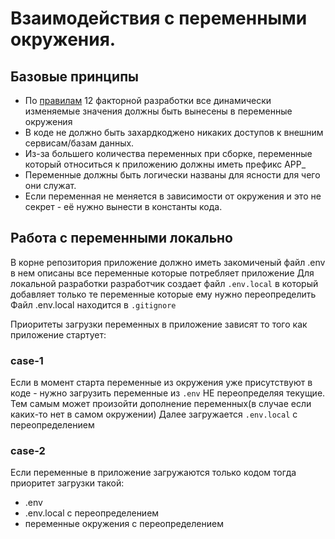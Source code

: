 # Взаимодействия с переменными окружения.

## Базовые принципы 
* По [правилам](https://12factor.net/ru/config) 12 факторной разработки все динамически изменяемые значения должны быть вынесены в переменные окружения
* В коде не должно быть захардкоджено никаких доступов к внешним сервисам/базам данных.
* Из-за большего количества переменных при сборке, переменные который относиться к приложению должны иметь префикс APP_
* Переменные должны быть логически названы для ясности для чего они служат.
* Если переменная не меняется в зависимости от окружения и это не секрет - её нужно вынести в константы кода.

## Работа с переменными локально

В корне репозитория приложение должно иметь закомиченый файл .env в нем описаны все переменные которые потребляет приложение
Для локальной разработки разработчик создает файл `.env.local` в который добавляет только те переменные которые ему нужно переопределить
Файл .env.local находится в `.gitignore`

Приоритеты загрузки переменных в приложение зависят то того как приложение стартует: 

### case-1
Если в момент старта переменные из окружения уже присутствуют в коде - нужно загрузить переменные из `.env` НЕ переопределяя текущие.
Тем самым может произойти дополнение переменных(в случае если каких-то нет в самом окружении)
Далее загружается `.env.local` с переопределением

### case-2
Если переменные в приложение загружаются только кодом тогда приоритет загрузки такой:
 * .env
 * .env.local с переопределением
 * переменные окружения с переопределением 
